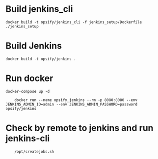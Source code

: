 # Build jenkins_cli
```
docker build -t opsify/jenkins_cli -f jenkins_setup/Dockerfile ./jenkins_setup
```

# Build Jenkins
```
docker build -t opsify/jenkins .
```

# Run docker
```
docker-compose up -d
```
```
    docker run --name opsify_jenkins --rm -p 8080:8080 --env JENKINS_ADMIN_ID=admin --env JENKINS_ADMIN_PASSWORD=password opsify/jenkins
```

# Check by remote to jenkins and run jenkins-cli
```
    /opt/createjobs.sh
```